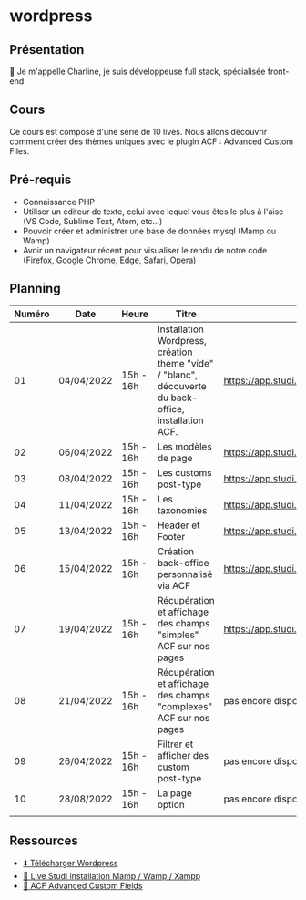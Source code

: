 # wordpress

## Présentation
👋 Je m'appelle Charline, je suis développeuse full stack, spécialisée front-end. 

## Cours
Ce cours est composé d'une série de 10 lives.
Nous allons découvrir comment créer des thèmes uniques avec le plugin ACF : Advanced Custom Files.

## Pré-requis
- Connaissance PHP   
- Utiliser un éditeur de texte, celui avec lequel vous êtes le plus à l'aise (VS Code, Sublime Text, Atom, etc...)  
- Pouvoir créer et administrer une base de données mysql (Mamp ou Wamp)
- Avoir un navigateur récent pour visualiser le rendu de notre code (Firefox, Google Chrome, Edge, Safari, Opera)  

## Planning

| Numéro | Date       | Heure     | Titre                                                                                                 | Replay                |
|--------|------------|-----------|-------------------------------------------------------------------------------------------------------|-----------------------|
| 01     | 04/04/2022 | 15h - 16h | Installation Wordpress, création thème "vide" / "blanc", découverte du back-office, installation ACF. | https://app.studi.fr/#/dashboard/events/31183/replay |
| 02     | 06/04/2022 | 15h - 16h | Les modèles de page                                                                                   | https://app.studi.fr/#/dashboard/events/31184/replay |
| 03     | 08/04/2022 | 15h - 16h | Les customs post-type                                                                                 | https://app.studi.fr/#/dashboard/events/31185/replay |
| 04     | 11/04/2022 | 15h - 16h | Les taxonomies                                                                                        | https://app.studi.fr/#/dashboard/events/31186/replay |
| 05     | 13/04/2022 | 15h - 16h | Header et Footer                                                                                      | https://app.studi.fr/#/dashboard/events/31187/replay |
| 06     | 15/04/2022 | 15h - 16h | Création back-office personnalisé via ACF                                                             | https://app.studi.fr/#/dashboard/events/31188/replay |
| 07     | 19/04/2022 | 15h - 16h | Récupération et affichage des champs "simples" ACF sur nos pages                                      | https://app.studi.fr/#/dashboard/events/31189/replay |
| 08     | 21/04/2022 | 15h - 16h | Récupération et affichage des champs "complexes" ACF sur nos pages                                    | pas encore disponible |
| 09     | 26/04/2022 | 15h - 16h | Filtrer et afficher des custom post-type                                                              | pas encore disponible |
| 10     | 28/08/2022 | 15h - 16h | La page option                                                                                        | pas encore disponible |
|        |            |           |                                                                                                       |                       |

## Ressources
- [⬇️ Télécharger Wordpress](https://wordpress.org/download/)
- [🎥 Live Studi installation Mamp / Wamp / Xampp](https://app.studi.fr/#/dashboard/events/28002/replay)
- [📖 ACF Advanced Custom Fields](https://www.advancedcustomfields.com/resources/)
